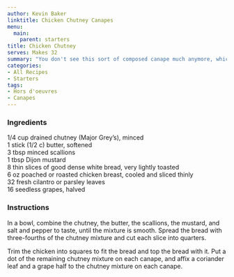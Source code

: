 ```yaml
---
author: Kevin Baker
linktitle: Chicken Chutney Canapes
menu:
  main:
    parent: starters
title: Chicken Chutney 
serves: Makes 32
summary: "You don't see this sort of composed canape much anymore, which is a bit of a shame. These are easy to make, and won't fail to impress."
categories:
- All Recipes
- Starters
tags: 
- Hors d'oeuvres
- Canapes
---
```

### Ingredients

<div class="ingredient-list">

1/4 cup drained chutney (Major Grey’s), minced  
1 stick (1/2 c) butter, softened  
3 tbsp minced scallions  
1 tbsp Dijon mustard  
8 thin slices of good dense white bread, very lightly toasted  
6 oz poached or roasted chicken breast, cooled and sliced thinly  
32 fresh cilantro or parsley leaves  
16 seedless grapes, halved    

</div>

### Instructions

In a bowl, combine the chutney, the butter, the scallions, the mustard, and salt and pepper to taste, until the mixture is smooth. Spread the bread with three-fourths of the chutney mixture and cut each slice into quarters.

Trim the chicken into squares to fit the bread and top the bread with it.  Put a dot of the remaining chutney mixture on each canape, and affix a coriander leaf and a grape half to the chutney mixture on each canape.